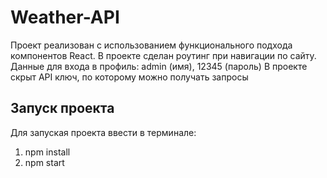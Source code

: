 # Weather-API

Проект реализован с использованием функционального подхода компонентов React.
В проекте сделан роутинг при навигации по сайту.
Данные для входа в профиль: admin (имя), 12345 (пароль)
В проекте скрыт API ключ, по которому можно получать запросы

## Запуск проекта

Для запуская проекта ввести в терминале:

1. npm install
2. npm start

